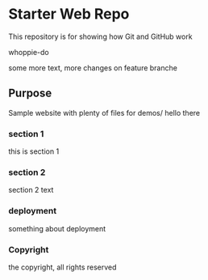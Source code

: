 # Starter Web Repo

This repository is for showing how Git and GitHub work

whoppie-do

some more text, more changes on feature branche

## Purpose

Sample website with plenty of files for demos/ hello there

### section 1

this is section 1

### section 2

section 2 text

### deployment

something about deployment

### Copyright

the copyright, all rights reserved